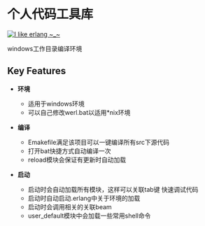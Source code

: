个人代码工具库
======================

[![](https://avatars1.githubusercontent.com/u/16438074?s=400&u=a292238f2a02f58d5c6d8ad7a981757bdfd4a4d0&v=4  "I like erlang ~_~")](http://www.jianshu.com/u/7d378de6edfe)

windows工作目录编译环境

Key Features
-------------

- **环境**  
  - 适用于windows环境
  - 可以自己修改werl.bat以适用*nix环境
  
- **编译**
  - Emakefile满足该项目可以一键编译所有src下源代码
  - 打开bat快捷方式自动编译一次
  - reload模块会保证有更新时自动加载

- **启动**
  - 启动时会自动加载所有模块，这样可以关联tab键
  快速调试代码  
  - 启动时自动启动.erlang中关于环境的加载
  - 启动时会调用相关的关联beam
  - user_default模块中会加载一些常用shell命令


